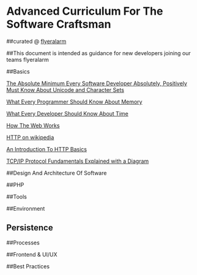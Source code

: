 # Advanced Curriculum For The Software Craftsman

##curated @ [flyeralarm](https://flyeralarm.com)

##This document is intended as guidance for new developers joining our teams flyeralarm

##Basics

[The Absolute Minimum Every Software Developer Absolutely, Positively Must Know About Unicode and Character Sets](http://www.joelonsoftware.com/articles/Unicode.html)

[What Every Programmer Should Know About Memory](https://www.akkadia.org/drepper/cpumemory.pdf)

[What Every Developer Should Know About Time](https://unix4lyfe.org/time/?v=1)

[How The Web Works](https://developer.mozilla.org/en-US/docs/Learn/Getting_started_with_the_web/How_the_Web_works)

[HTTP on wikipedia](https://en.wikipedia.org/wiki/Hypertext_Transfer_Protocol)

[An Introduction To HTTP Basics](https://www.ntu.edu.sg/home/ehchua/programming/webprogramming/HTTP_Basics.html)

[TCP/IP Protocol Fundamentals Explained with a Diagram](http://www.thegeekstuff.com/2011/11/tcp-ip-fundamentals)


##Design And Architecture Of Software

##PHP

##Tools

##Environment

## Persistence

##Processes

##Frontend & UI/UX

##Best Practices